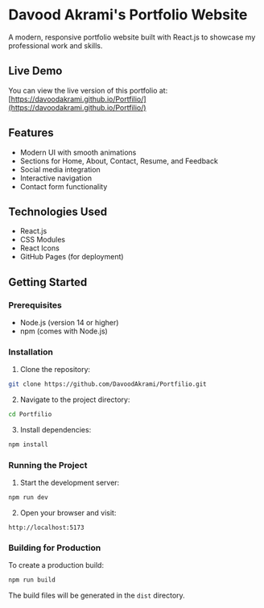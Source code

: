 # Davood Akrami's Portfolio Website

A modern, responsive portfolio website built with React.js to showcase my professional work and skills.

## Live Demo

You can view the live version of this portfolio at: [https://davoodakrami.github.io/Portfilio/](https://davoodakrami.github.io/Portfilio/)

## Features

- Modern UI with smooth animations
- Sections for Home, About, Contact, Resume, and Feedback
- Social media integration
- Interactive navigation
- Contact form functionality

## Technologies Used

- React.js
- CSS Modules
- React Icons
- GitHub Pages (for deployment)

## Getting Started

### Prerequisites

- Node.js (version 14 or higher)
- npm (comes with Node.js)

### Installation

1. Clone the repository:
```bash
git clone https://github.com/DavoodAkrami/Portfilio.git
```

2. Navigate to the project directory:
```bash
cd Portfilio
```

3. Install dependencies:
```bash
npm install
```

### Running the Project

1. Start the development server:
```bash
npm run dev
```

2. Open your browser and visit:
```
http://localhost:5173
```

### Building for Production

To create a production build:
```bash
npm run build
```

The build files will be generated in the `dist` directory.


